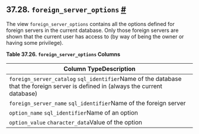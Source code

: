 ## 37.28. `foreign_server_options` [#](#INFOSCHEMA-FOREIGN-SERVER-OPTIONS)

The view `foreign_server_options` contains all the options defined for foreign servers in the current database. Only those foreign servers are shown that the current user has access to (by way of being the owner or having some privilege).

**Table 37.26. `foreign_server_options` Columns**

| Column TypeDescription                                                                                                            |
| --------------------------------------------------------------------------------------------------------------------------------- |
| `foreign_server_catalog` `sql_identifier`Name of the database that the foreign server is defined in (always the current database) |
| `foreign_server_name` `sql_identifier`Name of the foreign server                                                                  |
| `option_name` `sql_identifier`Name of an option                                                                                   |
| `option_value` `character_data`Value of the option                                                                                |